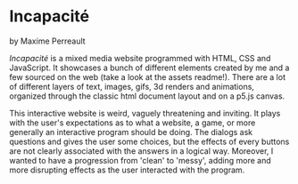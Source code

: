 # Incapacité
by Maxime Perreault

*Incapacité* is a mixed media website programmed with HTML, CSS and JavaScript. It showcases a bunch of different elements created by me and a few sourced on the web (take a look at the assets readme!). There are a lot of different layers of text, images, gifs, 3d renders and animations, organized through the classic html document layout and on a p5.js canvas.

This interactive website is weird, vaguely threatening and inviting. It plays with the user's expectations as to what a website, a game, or more generally an interactive program should be doing. The dialogs ask questions and gives the user some choices, but the effects of every buttons are not clearly associated with the answers in a logical way. Moreover, I wanted to have a progression from 'clean' to 'messy', adding more and more disrupting effects as the user interacted with the program.

